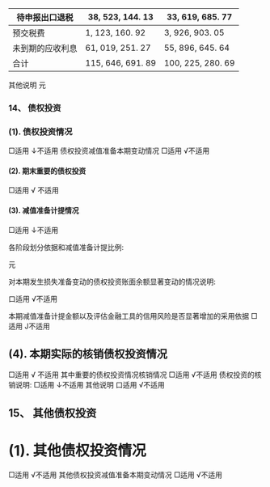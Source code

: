 | 待申报出口退税  | 38, 523, 144. 13  | 33, 619, 685. 77  |
|----------|-------------------|-------------------|
| 预交税费     | 1, 123, 160. 92   | 3, 926, 903. 05   |
| 未到期的应收利息 | 61, 019, 251. 27  | 55, 896, 645. 64  |
| 合计       | 115, 646, 691. 89 | 100, 225, 280. 69 |

其他说明 元

### 14、 债权投资

### (1). 债权投资情况

□适用 ↓不适用 债权投资减值准备本期变动情况 □适用 √不适用

#### (2). 期末重要的债权投资

□适用 √ 不适用

#### (3). 减值准备计提情况

□适用 ↓不适用

各阶段划分依据和减值准备计提比例:

元

对本期发生损失准备变动的债权投资账面余额显著变动的情况说明:

口适用 √不适用

本期减值准备计提金额以及评估金融工具的信用风险是否显著增加的采用依据 □适用 J不适用

## (4). 本期实际的核销债权投资情况

□适用 √ 不适用 其中重要的债权投资情况核销情况 □适用 √不适用 债权投资的核销说明: □适用 ↓不适用 其他说明 口适用 √不适用

## 15、 其他债权投资

# (1). 其他债权投资情况

□适用 √不适用 其他债权投资减值准备本期变动情况 □适用 √不适用
